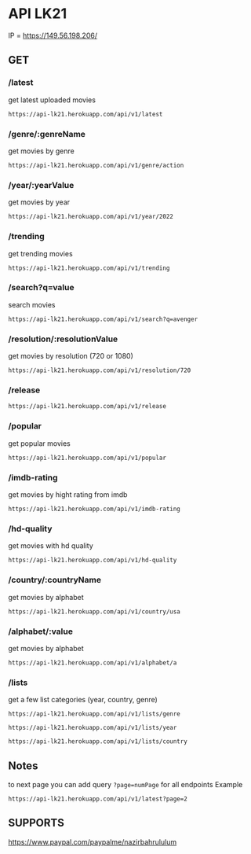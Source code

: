 # API LK21 

IP = https://149.56.198.206/

## GET

### /latest
get latest uploaded movies 
```
https://api-lk21.herokuapp.com/api/v1/latest
```

### /genre/:genreName
get movies by genre
```
https://api-lk21.herokuapp.com/api/v1/genre/action
```

### /year/:yearValue
get movies by year
```
https://api-lk21.herokuapp.com/api/v1/year/2022
```

### /trending
get trending movies
```
https://api-lk21.herokuapp.com/api/v1/trending
```

### /search?q=value
search movies
```
https://api-lk21.herokuapp.com/api/v1/search?q=avenger
```

### /resolution/:resolutionValue
get movies by resolution (720 or 1080)
```
https://api-lk21.herokuapp.com/api/v1/resolution/720
```

### /release
```
https://api-lk21.herokuapp.com/api/v1/release
```

### /popular
get popular movies
```
https://api-lk21.herokuapp.com/api/v1/popular
```

### /imdb-rating
get movies by hight rating from imdb
```
https://api-lk21.herokuapp.com/api/v1/imdb-rating
```

### /hd-quality
get movies with hd quality
```
https://api-lk21.herokuapp.com/api/v1/hd-quality
```

### /country/:countryName
get movies by alphabet
```
https://api-lk21.herokuapp.com/api/v1/country/usa
```

### /alphabet/:value
get movies by alphabet
```
https://api-lk21.herokuapp.com/api/v1/alphabet/a
```

### /lists
get a few list categories (year, country, genre)
```
https://api-lk21.herokuapp.com/api/v1/lists/genre
```

```
https://api-lk21.herokuapp.com/api/v1/lists/year
```

```
https://api-lk21.herokuapp.com/api/v1/lists/country
```

## Notes

to next page you can add query ```?page=numPage``` for all endpoints
Example

```
https://api-lk21.herokuapp.com/api/v1/latest?page=2
```

## SUPPORTS
https://www.paypal.com/paypalme/nazirbahrululum
